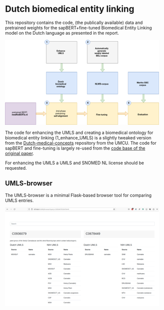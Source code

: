 # Dutch biomedical entity linking

This repository contains the code, (the publically available) data and pretrained weights for the sapBERT+fine-tuned Biomedical Entity Linking model on the Dutch language as presented in the report.

![overview](overview.png)


The code for enhancing the UMLS and creating a biomedical ontology for biomedical entity linking (1\_enhance\_UMLS) is a slightly tweaked version from the [Dutch-medical-concepts](https://github.com/umcu/dutch-medical-concepts) repository from the UMCU. The code for sapBERT and fine-tuning is largely re-used from the [code base of the original paper](https://github.com/cambridgeltl/sapbert/tree/main). 

For enhancing the UMLS a UMLS and SNOMED NL license should be requested.

## UMLS-browser
The UMLS-browser is a minimal Flask-based browser tool for comparing UMLS entries.

[![UMLS-browser](umls-browser.png "UMLS-browser")](umls-browser.png)
